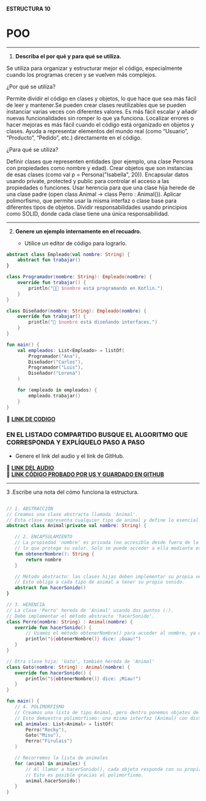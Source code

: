 #### ESTRUCTURA 10
# POO  

---

1. **Describa el por qué y para qué se utiliza.**

Se utiliza para organizar y estructurar mejor el código, especialmente cuando los programas crecen y se vuelven más complejos.

¿Por qué se utiliza?

Permite dividir el código en clases y objetos, lo que hace que sea más fácil de leer y mantener.Se pueden crear clases reutilizables que se pueden instanciar varias veces con diferentes valores. Es más fácil escalar y añadir nuevas funcionalidades sin romper lo que ya funciona. Localizar errores o hacer mejoras es más fácil cuando el código está organizado en objetos y clases. Ayuda a representar elementos del mundo real (como “Usuario”, “Producto”, “Pedido”, etc.) directamente en el código. 

¿Para qué se utiliza?

Definir clases que representen entidades (por ejemplo, una clase Persona con propiedades como nombre y edad). Crear objetos que son instancias de esas clases (como val p = Persona("Isabella", 20)). Encapsular datos usando private, protected y public para controlar el acceso a las propiedades o funciones. Usar herencia para que una clase hija herede de una clase padre (open class Animal → class Perro : Animal()). Aplicar polimorfismo, que permite usar la misma interfaz o clase base para diferentes tipos de objetos. Dividir responsabilidades usando principios como SOLID, donde cada clase tiene una única responsabilidad.

---
   
2. **Genere un ejemplo internamente en el recuadro.**  

   - Utilice un editor de código para lograrlo.
  
```kotlin
abstract class Empleado(val nombre: String) {
    abstract fun trabajar()
}

class Programador(nombre: String): Empleado(nombre) {
    override fun trabajar() {
        println("👨‍💻 $nombre está programando en Kotlin.")
    }
}

class Diseñador(nombre: String): Empleado(nombre) {
    override fun trabajar() {
        println("🎨 $nombre está diseñando interfaces.")
    }
}

fun main() {
    val empleados: List<Empleado> = listOf(
        Programador("Ana"),
        Diseñador("Carlos"),
        Programador("Luis"),
        Diseñador("Lorena")
    )

    for (empleado in empleados) {
        empleado.trabajar()
    }
}
```
   

🔗 **[LINK DE CODIGO]()** 

### EN EL LISTADO COMPARTIDO BUSQUE EL ALGORITMO QUE CORRESPONDA Y EXPLÍQUELO PASO A PASO  
- Genere el link del audio y el link de GitHub.  

🔗 **[LINK DEL AUDIO]()**  
🔗 **[LINK CÓDIGO PROBADO POR US Y GUARDADO EN GITHUB](https://github.com/maga1407/kotlin/blob/main/poo/poo.png)**

---

3 .Escribe una nota del cómo funciona la estructura.


 ```kotlin

// 1. ABSTRACCIÓN
// Creamos una clase abstracta llamada 'Animal'.
// Esta clase representa cualquier tipo de animal y define lo esencial que todos deben tener.
abstract class Animal(private val nombre: String) {

    // 2. ENCAPSULAMIENTO
    // La propiedad 'nombre' es privada (no accesible desde fuera de la clase directamente),
    // lo que protege su valor. Solo se puede acceder a ella mediante este método.
    fun obtenerNombre(): String {
        return nombre
    }

    // Método abstracto: las clases hijas deben implementar su propia versión.
    // Esto obliga a cada tipo de animal a tener su propio sonido.
    abstract fun hacerSonido()
}

// 3. HERENCIA
// La clase 'Perro' hereda de 'Animal' usando dos puntos (:).
// Debe implementar el método abstracto 'hacerSonido'.
class Perro(nombre: String) : Animal(nombre) {
    override fun hacerSonido() {
        // Usamos el método obtenerNombre() para acceder al nombre, ya que 'nombre' es privado.
        println("${obtenerNombre()} dice: ¡Guau!")
    }
}

// Otra clase hija: 'Gato', también hereda de 'Animal'
class Gato(nombre: String) : Animal(nombre) {
    override fun hacerSonido() {
        println("${obtenerNombre()} dice: ¡Miau!")
    }
}

fun main() {
    // 4. POLIMORFISMO
    // Creamos una lista de tipo Animal, pero dentro ponemos objetos de tipo Perro y Gato.
    // Esto demuestra polimorfismo: una misma interfaz (Animal) con distintos comportamientos.
    val animales: List<Animal> = listOf(
        Perro("Rocky"),
        Gato("Misu"),
        Perro("Firulais")
    )

    // Recorremos la lista de animales
    for (animal in animales) {
        // Al llamar a hacerSonido(), cada objeto responde con su propia versión del método.
        // Esto es posible gracias al polimorfismo.
        animal.hacerSonido()
    }
}

```
